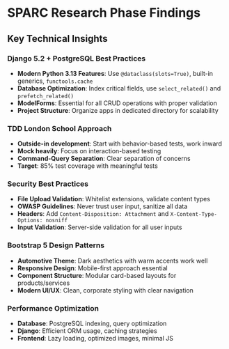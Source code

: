 # SPARC Research Phase Findings

## Key Technical Insights

### Django 5.2 + PostgreSQL Best Practices
- **Modern Python 3.13 Features**: Use `@dataclass(slots=True)`, built-in generics, `functools.cache`
- **Database Optimization**: Index critical fields, use `select_related()` and `prefetch_related()`
- **ModelForms**: Essential for all CRUD operations with proper validation
- **Project Structure**: Organize apps in dedicated directory for scalability

### TDD London School Approach
- **Outside-in development**: Start with behavior-based tests, work inward
- **Mock heavily**: Focus on interaction-based testing
- **Command-Query Separation**: Clear separation of concerns
- **Target**: 85% test coverage with meaningful tests

### Security Best Practices
- **File Upload Validation**: Whitelist extensions, validate content types
- **OWASP Guidelines**: Never trust user input, sanitize all data
- **Headers**: Add `Content-Disposition: Attachment` and `X-Content-Type-Options: nosniff`
- **Input Validation**: Server-side validation for all user inputs

### Bootstrap 5 Design Patterns
- **Automotive Theme**: Dark aesthetics with warm accents work well
- **Responsive Design**: Mobile-first approach essential
- **Component Structure**: Modular card-based layouts for products/services
- **Modern UI/UX**: Clean, corporate styling with clear navigation

### Performance Optimization
- **Database**: PostgreSQL indexing, query optimization
- **Django**: Efficient ORM usage, caching strategies
- **Frontend**: Lazy loading, optimized images, minimal JS